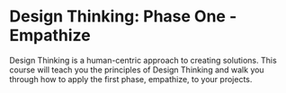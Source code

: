 # Design Thinking: Phase One - Empathize
Design Thinking is a human-centric approach to creating solutions.  This course will teach you the principles of Design Thinking and walk you through how to apply the first phase, empathize, to your projects.
